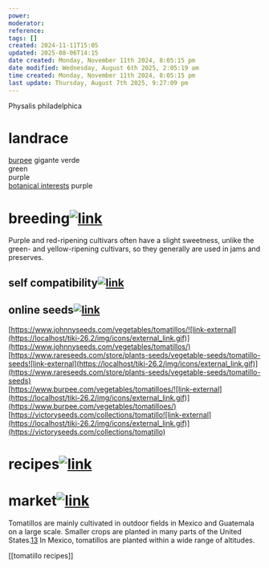```yaml
---
power: 
moderator: 
reference: 
tags: []
created: 2024-11-11T15:05
updated: 2025-08-06T14:15
date created: Monday, November 11th 2024, 8:05:15 pm
date modified: Wednesday, August 6th 2025, 2:05:19 am
time created: Monday, November 11th 2024, 8:05:15 pm
last update: Thursday, August 7th 2025, 9:27:09 pm
---
```

Physalis philadelphica

# landrace

[burpee](https://localhost/tiki-26.2/tiki-index.php?page=burpee "burpee") gigante verde  
green  
purple  
[botanical interests](https://localhost/tiki-26.2/tiki-editpage.php?page=botanical+interests) purple

# breeding[![link](https://localhost/tiki-26.2/img/icons/link.png)](https://localhost/tiki-26.2/tiki-index.php?page=Physalis-philadelphica#breeding)

Purple and red-ripening cultivars often have a slight sweetness, unlike the green- and yellow-ripening cultivars, so they generally are used in jams and preserves.

## self compatibility[![link](https://localhost/tiki-26.2/img/icons/link.png)](https://localhost/tiki-26.2/tiki-index.php?page=Physalis-philadelphica#self_compatibility)

## online seeds[![link](https://localhost/tiki-26.2/img/icons/link.png)](https://localhost/tiki-26.2/tiki-index.php?page=Physalis-philadelphica#online_seeds)

[https://www.johnnyseeds.com/vegetables/tomatillos/![link-external](https://localhost/tiki-26.2/img/icons/external_link.gif)](https://www.johnnyseeds.com/vegetables/tomatillos/)  
[https://www.rareseeds.com/store/plants-seeds/vegetable-seeds/tomatillo-seeds![link-external](https://localhost/tiki-26.2/img/icons/external_link.gif)](https://www.rareseeds.com/store/plants-seeds/vegetable-seeds/tomatillo-seeds)  
[https://www.burpee.com/vegetables/tomatilloes/![link-external](https://localhost/tiki-26.2/img/icons/external_link.gif)](https://www.burpee.com/vegetables/tomatilloes/)  
[https://victoryseeds.com/collections/tomatillo![link-external](https://localhost/tiki-26.2/img/icons/external_link.gif)](https://victoryseeds.com/collections/tomatillo)

# recipes[![link](https://localhost/tiki-26.2/img/icons/link.png)](https://localhost/tiki-26.2/tiki-index.php?page=Physalis-philadelphica#recipes)

# market[![link](https://localhost/tiki-26.2/img/icons/link.png)](https://localhost/tiki-26.2/tiki-index.php?page=Physalis-philadelphica#market)

Tomatillos are mainly cultivated in outdoor fields in Mexico and Guatemala on a large scale. Smaller crops are planted in many parts of the United States.[13](https://localhost/tiki-26.2/13) In Mexico, tomatillos are planted within a wide range of altitudes.

[[tomatillo recipes]]